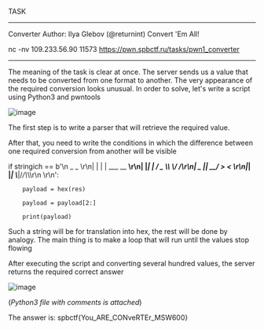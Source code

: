 TASK
_______________
Converter
Author: Ilya Glebov (@returnint)
Convert 'Em All!

nc -nv 109.233.56.90 11573
https://pwn.spbctf.ru/tasks/pwn1_converter
_______________

The meaning of the task is clear at once. The server sends us a value that needs to be converted from one 
format to another. The very appearance of the required conversion looks unusual. In order to solve, let's
write a script using Python3 and pwntools

![image](https://user-images.githubusercontent.com/76822573/113010278-623e7080-9181-11eb-80c2-ea15a95621b4.png)

The first step is to write a parser that will retrieve the required value.

After that, you need to write the conditions in which the difference between one required conversion from another
will be visible

if stringich == b'\n _   _             \r\n| | | |  ___ __  __\r\n| |_| | / _ \\\\ \\/ /\r\n|  _  ||  __/ >  < \r\n|_| |_| \\___|/_/\\_\\\r\n                   \r\n':

        payload = hex(res)
        
        payload = payload[2:]
        
        print(payload)
        
Such a string will be for translation into hex, the rest will be done by analogy. The main thing is to make a loop that
will run until the values stop flowing

After executing the script and converting several hundred values, the server returns the required correct answer

![image](https://user-images.githubusercontent.com/76822573/113011023-04f6ef00-9182-11eb-9efe-d8f832ee124c.png)

(*Python3 file with comments is attached*)

The answer is: spbctf{You_ARE_CONveRTEr_MSW600}
